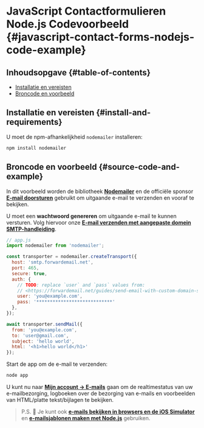 # JavaScript Contactformulieren Node.js Codevoorbeeld {#javascript-contact-forms-nodejs-code-example}

## Inhoudsopgave {#table-of-contents}

* [Installatie en vereisten](#install-and-requirements)
* [Broncode en voorbeeld](#source-code-and-example)

## Installatie en vereisten {#install-and-requirements}

U moet de npm-afhankelijkheid `nodemailer` installeren:

```sh
npm install nodemailer
```

## Broncode en voorbeeld {#source-code-and-example}

In dit voorbeeld worden de bibliotheek **[Nodemailer](https://github.com/nodemailer/nodemailer)** en de officiële sponsor **[E-mail doorsturen](https://forwardemail.net)** gebruikt om uitgaande e-mail te verzenden en vooraf te bekijken.

U moet een <strong class="text-success"><i class="fa fa-key"></i>wachtwoord genereren</strong> om uitgaande e-mail te kunnen versturen. Volg hiervoor onze **[E-mail verzenden met aangepaste domein SMTP-handleiding](/guides/send-email-with-custom-domain-smtp)**.

<!-- https://github.com/nodemailer/nodemailer-web/pull/22 -->

```js
// app.js
import nodemailer from 'nodemailer';

const transporter = nodemailer.createTransport({
  host: 'smtp.forwardemail.net',
  port: 465,
  secure: true,
  auth: {
    // TODO: replace `user` and `pass` values from:
    // <https://forwardemail.net/guides/send-email-with-custom-domain-smtp>
    user: 'you@example.com',
    pass: '****************************'
  },
});

await transporter.sendMail({
  from: 'you@example.com',
  to: 'user@gmail.com',
  subject: 'hello world',
  html: '<h1>hello world</h1>'
});
```

Start de app om de e-mail te verzenden:

```sh
node app
```

U kunt nu naar **[Mijn account → E-mails](/my-account/emails)** gaan om de realtimestatus van uw e-mailbezorging, logboeken over de bezorging van e-mails en voorbeelden van HTML/platte tekst/bijlagen te bekijken.

> P.S. :tada: Je kunt ook **[e-mails bekijken in browsers en de iOS Simulator](/docs/test-preview-email-rendering-browsers-ios-simulator)** en **[e-mailsjablonen maken met Node.js](/docs/send-emails-with-node-js-javascript)** gebruiken.